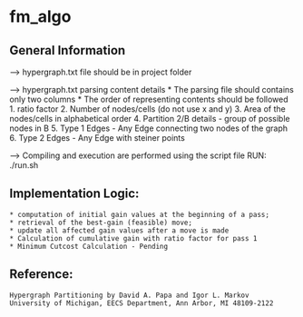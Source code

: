 # fm_algo

## General Information  ##

--> hypergraph.txt file should be in project folder

--> hypergraph.txt parsing content details
	* The parsing file should contains only two columns
	* The order of representing contents should be followed
		1. ratio factor
		2. Number of nodes/cells (do not use x and y)
		3. Area of the nodes/cells in alphabetical order
		4. Partition 2/B details - group of possible nodes in B
		5. Type 1 Edges - Any Edge connecting two nodes of the graph
		6. Type 2 Edges - Any Edge with steiner points

--> Compiling and execution are performed using the script file
	RUN: ./run.sh

## Implementation Logic: ##
	* computation of initial gain values at the beginning of a pass; 
	* retrieval of the best-gain (feasible) move; 
	* update all affected gain values after a move is made
	* Calculation of cumulative gain with ratio factor for pass 1
	* Minimum Cutcost Calculation - Pending

## Reference: ##
	Hypergraph Partitioning by David A. Papa and Igor L. Markov
	University of Michigan, EECS Department, Ann Arbor, MI 48109-2122